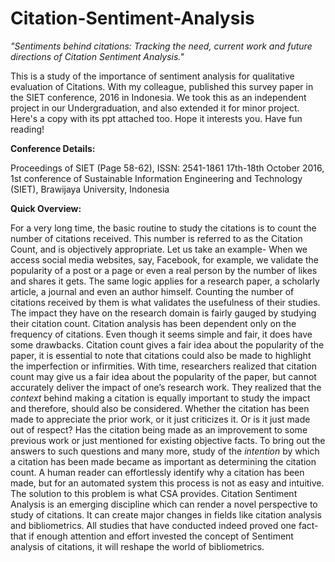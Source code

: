 # Citation-Sentiment-Analysis
_"Sentiments behind citations: Tracking the need, current work and future directions of Citation Sentiment Analysis."_

This is a study of the importance of sentiment analysis for qualitative evaluation of Citations. With my colleague, published this survey paper in the SIET conference, 2016 in Indonesia. We took this as an independent project in our Undergraduation, and also extended it for minor project. Here's a copy with its ppt attached too. Hope it interests you. Have fun reading! 

**Conference Details:**

Proceedings of SIET (Page 58-62), ISSN: 2541-1861
17th-18th October 2016, 1st conference of Sustainable Information Engineering and Technology (SIET), Brawijaya University, Indonesia

**Quick Overview:**

For a very long time, the basic routine to study the citations is to count the number of citations received. This number is referred to as the Citation Count, and is objectively appropriate. Let us take an example- When we access social media websites, say, Facebook, for example, we validate the popularity of a post or a page or even a real person by the number of likes and shares it gets. The same logic applies for a research paper, a scholarly article, a journal and even an author himself. Counting the number of citations received by them is what validates the usefulness of their studies. The impact they have on the research domain is fairly gauged by studying their citation count. Citation analysis has been dependent only on the frequency of citations. Even though it seems simple and fair, it does have some drawbacks. Citation count gives a fair idea about the popularity of the paper, it is essential to note that citations could also be made to highlight the imperfection or infirmities. With time, researchers realized that citation count may give us a fair idea about the popularity of the paper, but cannot accurately deliver the impact of one’s research work. They realized that the _context_ behind making a citation is equally important to study the impact and therefore, should also be considered. Whether the citation has been made to appreciate the prior work, or it just criticizes it. Or is it just made out of respect? Has the citation being made as an improvement to some previous work or just mentioned for existing objective facts. To bring out the answers to such questions and many more, study of the _intention_ by which a citation has been made became as important as determining the citation count. A human reader can effortlessly identify why a citation has been made, but for an automated system this process is not as easy and intuitive. The solution to this problem is what CSA provides.  Citation Sentiment Analysis is an emerging discipline which can render a novel perspective to study of citations. It can create major changes in fields like citation analysis and bibliometrics. All studies that have conducted indeed proved one fact- that if enough attention and effort invested the concept of Sentiment analysis of citations, it will reshape the world of bibliometrics.

